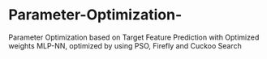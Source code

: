 # Parameter-Optimization-
Parameter Optimization based on Target Feature Prediction with Optimized weights MLP-NN, optimized by using PSO, Firefly and Cuckoo Search
